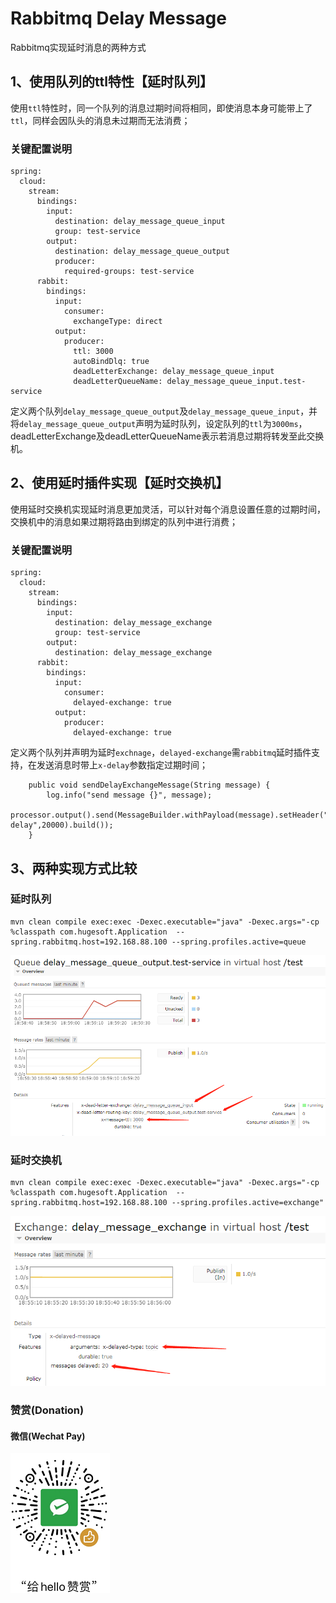 # Rabbitmq Delay Message
Rabbitmq实现延时消息的两种方式

## 1、使用队列的ttl特性【延时队列】
使用`ttl`特性时，同一个队列的消息过期时间将相同，即使消息本身可能带上了`ttl`，同样会因队头的消息未过期而无法消费；

### 关键配置说明
```
spring:
  cloud:
    stream:
      bindings:
        input:
          destination: delay_message_queue_input
          group: test-service
        output:
          destination: delay_message_queue_output
          producer:
            required-groups: test-service
      rabbit:
        bindings:
          input:
            consumer:
              exchangeType: direct
          output:
            producer:
              ttl: 3000
              autoBindDlq: true
              deadLetterExchange: delay_message_queue_input
              deadLetterQueueName: delay_message_queue_input.test-service
```

定义两个队列`delay_message_queue_output`及`delay_message_queue_input`，并将`delay_message_queue_output`声明为延时队列，设定队列的`ttl`为`3000ms`，
deadLetterExchange及deadLetterQueueName表示若消息过期将转发至此交换机。


## 2、使用延时插件实现【延时交换机】
使用延时交换机实现延时消息更加灵活，可以针对每个消息设置任意的过期时间，交换机中的消息如果过期将路由到绑定的队列中进行消费；

### 关键配置说明
```
spring:
  cloud:
    stream:
      bindings:
        input:
          destination: delay_message_exchange
          group: test-service
        output:
          destination: delay_message_exchange
      rabbit:
        bindings:
          input:
            consumer:
              delayed-exchange: true
          output:
            producer:
              delayed-exchange: true

```

定义两个队列并声明为延时`exchnage`，`delayed-exchange`需`rabbitmq`延时插件支持，在发送消息时带上`x-delay`参数指定过期时间；

```
    public void sendDelayExchangeMessage(String message) {
        log.info("send message {}", message);
        processor.output().send(MessageBuilder.withPayload(message).setHeader("x-delay",20000).build());
    }
```

## 3、两种实现方式比较

### 延时队列
```
mvn clean compile exec:exec -Dexec.executable="java" -Dexec.args="-cp %classpath com.hugesoft.Application  --spring.rabbitmq.host=192.168.88.100 --spring.profiles.active=queue
```
![delay-queue](/assets/img/delay-queue.png)


### 延时交换机
```
mvn clean compile exec:exec -Dexec.executable="java" -Dexec.args="-cp %classpath com.hugesoft.Application  --spring.rabbitmq.host=192.168.88.100 --spring.profiles.active=exchange"
```
![delay-exchange](/assets/img/delay-exchange.png)


### 赞赏(Donation)


#### 微信(Wechat Pay)

![donation-wechatpay](donate-wechatpay.png)
